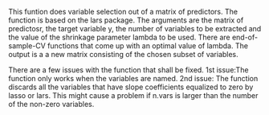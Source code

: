 This funtion does variable selection out of a matrix of predictors.
The function is based on the lars package.
The arguments are the matrix of predictosr, the target variable y, the number of variables to
be extracted and the value of the shrinkage parameter lambda to be used. There are end-of-sample-CV functions that
come up with an optimal value of lambda.
The output is a a new matrix consisting of the chosen subset of variables.

There are a few issues with the function that shall be fixed.
1st issue:The function only works when the variables are named. 
2nd issue: The function discards all the variables that have slope coefficients equalized to zero by lasso or lars.
This might cause a problem if n.vars is larger than the number of the non-zero variables.
